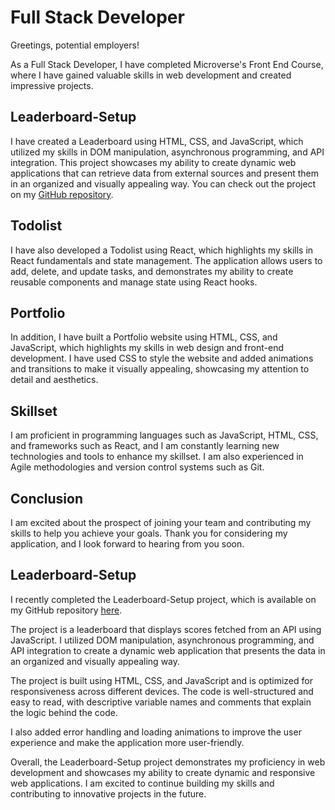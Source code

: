 # Full Stack Developer

Greetings, potential employers! 

As a Full Stack Developer, I have completed Microverse's Front End Course, where I have gained valuable skills in web development and created impressive projects. 

## Leaderboard-Setup

I have created a Leaderboard using HTML, CSS, and JavaScript, which utilized my skills in DOM manipulation, asynchronous programming, and API integration. This project showcases my ability to create dynamic web applications that can retrieve data from external sources and present them in an organized and visually appealing way. You can check out the project on my [GitHub repository](https://github.com/BezzB/Leaderboard-setup-project).

## Todolist

I have also developed a Todolist using React, which highlights my skills in React fundamentals and state management. The application allows users to add, delete, and update tasks, and demonstrates my ability to create reusable components and manage state using React hooks.

## Portfolio

In addition, I have built a Portfolio website using HTML, CSS, and JavaScript, which highlights my skills in web design and front-end development. I have used CSS to style the website and added animations and transitions to make it visually appealing, showcasing my attention to detail and aesthetics.

## Skillset

I am proficient in programming languages such as JavaScript, HTML, CSS, and frameworks such as React, and I am constantly learning new technologies and tools to enhance my skillset. I am also experienced in Agile methodologies and version control systems such as Git.

## Conclusion

I am excited about the prospect of joining your team and contributing my skills to help you achieve your goals. Thank you for considering my application, and I look forward to hearing from you soon.

## Leaderboard-Setup

I recently completed the Leaderboard-Setup project, which is available on my GitHub repository [here](https://github.com/BezzB/Leaderboard-setup-project).

The project is a leaderboard that displays scores fetched from an API using JavaScript. I utilized DOM manipulation, asynchronous programming, and API integration to create a dynamic web application that presents the data in an organized and visually appealing way.

The project is built using HTML, CSS, and JavaScript and is optimized for responsiveness across different devices. The code is well-structured and easy to read, with descriptive variable names and comments that explain the logic behind the code.

I also added error handling and loading animations to improve the user experience and make the application more user-friendly.

Overall, the Leaderboard-Setup project demonstrates my proficiency in web development and showcases my ability to create dynamic and responsive web applications. I am excited to continue building my skills and contributing to innovative projects in the future.
